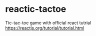 # reactic-tactoe
Tic-tac-toe game with official react tutrial
https://reactjs.org/tutorial/tutorial.html
